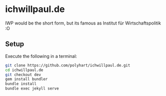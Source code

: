 # ichwillpaul.de
IWP would be the short form, but its famous as Institut für Wirtschaftspolitik :O

## Setup

Execute the following in a terminal:
```bash
git clone https://github.com/polyhart/ichwillpaul.de.git
cd ichwillpaul.de
git checkout dev
gem install bundler
bundle install
bundle exec jekyll serve
```
